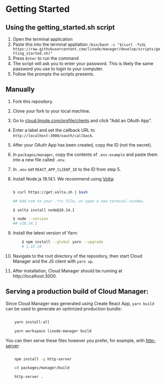 # Getting Started

## Using the getting_started.sh script

1. Open the terminal application
2. Paste this into the terminal appliation `/bin/bash -c "$(curl -fsSL https://raw.githubusercontent.com/linode/manager/develop/scripts/getting_started.sh)"`
3. Press `Enter` to run the command
4. The script will ask you to enter your password. This is likely the same password you use to login to your computer.
5. Follow the prompts the scripts presents.

## Manually

1. Fork this repository.
2. Clone your fork to your local machine.
3. Go to [cloud.linode.com/profile/clients](https://cloud.linode.com/profile/clients) and click "Add an OAuth App".
4. Enter a label and set the callback URL to `http://localhost:3000/oauth/callback`.
5. After your OAuth App has been created, copy the ID (not the secret).
6. In `packages/manager`, copy the contents of `.env.example` and paste them into a new file called `.env`.
7. In `.env` set `REACT_APP_CLIENT_ID` to the ID from step 5.
8. Install Node.js 18.14.1. We recommend using [Volta](https://volta.sh/):

   ```bash

   $ curl https://get.volta.sh | bash

   ## Add nvm to your .*rc file, or open a new terminal window.

   $ volta install node@18.14.1

   $ node --version
   ## v18.14.1

   ```

9. Install the latest version of Yarn:

   ```bash
       $ npm install --global yarn --upgrade
       # 1.22.10
   ```

10. Navigate to the root directory of the repository, then start Cloud Manager and the JS client with `yarn up`.
11. After installation, Cloud Manager should be running at http://localhost:3000.

## Serving a production build of Cloud Manager:

Since Cloud Manager was generated using Create React App, `yarn build` can be used to generate an optimized production bundle:

```bash

    yarn install:all

    yarn workspace linode-manager build

```

You can then serve these files however you prefer, for example, with [http-server](https://www.npmjs.com/package/http-server):

```bash

    npm install -g http-server

    cd packages/manager/build

    http-server .

```
